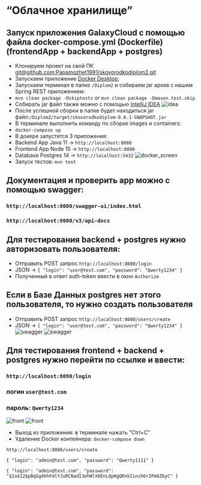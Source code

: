 # “Облачное хранилище”

## Запуск приложения GalaxyCloud с помощью файла docker-compose.yml (Dockerfile) (frontendApp + backendApp + postgres)
- Клонируем проект на свой ПК [git@github.com:Papamozhet1991/skovorodkodiplom2.git](https://github.com/mySkillsKit/GalaxyCloud.git)
- Запускаем приложение [Docker Desktop](https://www.docker.com/products/docker-desktop/);
- Запускаем терминал в папке `/Diplom2` и собираем jar архив с нашим Spring REST приложением:
- ```mvn clean package -Dskiptests``` or ```mvn clean package -Dmaven.test.skip```
- Собирать jar файл также можно с помощью [IntelliJ IDEA](https://www.jetbrains.com/help/idea/work-with-tests-in-maven.html) 
![idea](screenshot/package_sceen.png)
- После успешной сборки в папке будет находиться jar файл:`/Diplom2/target/skovorodkodiplom-0.0.1-SNAPSHOT.jar`
- В терминале выполнить команду по сборке images и containers: 
- ```docker-compose up```
- В докере запустятся 3 приложения:
- Backend App Java 11 -> ```http://localhost:8080```
- Frontend App Node 15 -> ```http://localhost:8090```
- Database Postgres 14 -> ```http://localhost:5432```
![docker_screen](screenshot/docker_screen.png)
- Запуск тестов: `mvn test` 

## Документация и проверить app можно c помощью swagger:
### ```http://localhost:8080/swagger-ui/index.html```
### ```http://localhost:8080/v3/api-docs```

## Для тестирования backend + postgres нужно авторизовать пользователя:
 - Отправить POST запрос `http://localhost:8080/login`
 - JSON -> `{
"login": "user@test.com",
"password": "Qwerty1234"
}`
 - Полученный в ответ auth-token ввести в окно `Authorize` 

## Если в Базе Данных postgres нет этого пользователя, то нужно создать пользователя 
- Отправить POST запрос `http://localhost:8080/users/create`
- JSON -> `{
  "login": "user@test.com",
  "password": "Qwerty1234"
  }`
![swagger](screenshot/swagger_screen.png)
![swagger](screenshot/swagger_screen1.png)

## Для тестирования frontend + backend + postgres нужно перейти по ссылке и ввести:
### `http://localhost:8090/login`
### логин `user@test.com` 
### пароль: `Qwerty1234`
![front](screenshot/front_screen.png)
![front](screenshot/front_screen1.png)
- Выход из приложения: в терминале нажать "Ctrl+C"
- Удаление Docker контейнера: ```docker-compose down```


`http://localhost:8080/users/create`

`{
"login": "admin@test.com",
"password": "Qwerty1111"
}`

`{
"login": "admin@test.com",
"password": "$2a$12$pBqGg4hhFmlYJuRCNadI3ehWlX6EnLdpHgQRnkIinsh6rIPm6ZbyC"
}`
